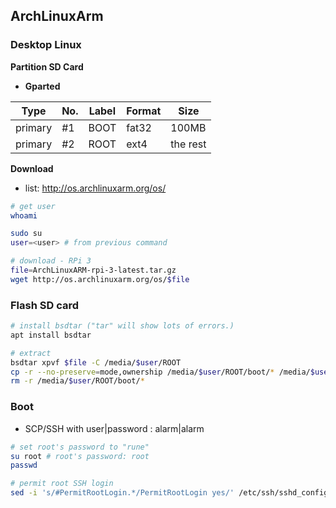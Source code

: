 ArchLinuxArm
---

### Desktop Linux

**Partition SD Card**
- **Gparted**

| Type    | No. | Label | Format | Size     |
|---------|-----|-------|--------|----------|
| primary | #1  | BOOT  | fat32  | 100MB    |
| primary | #2  | ROOT  | ext4   | the rest |

**Download**
- list: http://os.archlinuxarm.org/os/
```sh
# get user
whoami

sudo su
user=<user> # from previous command

# download - RPi 3
file=ArchLinuxARM-rpi-3-latest.tar.gz
wget http://os.archlinuxarm.org/os/$file
```

### Flash SD card
```sh
# install bsdtar ("tar" will show lots of errors.)
apt install bsdtar

# extract
bsdtar xpvf $file -C /media/$user/ROOT
cp -r --no-preserve=mode,ownership /media/$user/ROOT/boot/* /media/$user/BOOT
rm -r /media/$user/ROOT/boot/*
```

### Boot
- SCP/SSH with user|password : alarm|alarm
```sh
# set root's password to "rune"
su root # root's password: root
passwd

# permit root SSH login
sed -i 's/#PermitRootLogin.*/PermitRootLogin yes/' /etc/ssh/sshd_config
```
